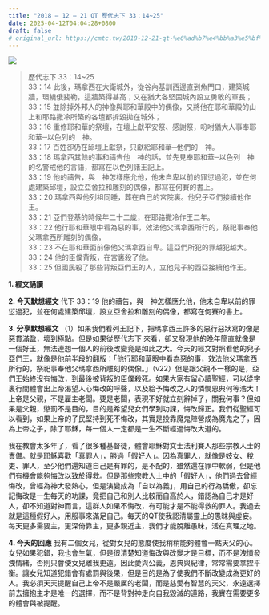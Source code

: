 ```yaml
---
title: "2018 – 12 – 21 QT 歷代志下 33：14~25"
date: 2025-04-12T04:04:28+0800
draft: false
# original_url: https://cmtc.tw/2018-12-21-qt-%e6%ad%b7%e4%bb%a3%e5%bf%97%e4%b8%8b-33%ef%bc%9a1425
---
```


![](/images/qt.jpg)
> 歷代志下 33：14\~25  
> 33：14 此後，瑪拿西在大衛城外，從谷內基訓西邊直到魚門口，建築城牆，環繞俄斐勒，這牆築得甚高；又在猶大各堅固城內設立勇敢的軍長；  
> 33：15 並除掉外邦人的神像與耶和華殿中的偶像，又將他在耶和華殿的山上和耶路撒冷所築的各壇都拆毀拋在城外；  
> 33：16 重修耶和華的祭壇，在壇上獻平安祭、感謝祭，吩咐猶大人事奉耶和華─以色列的　神。  
> 33：17 百姓卻仍在邱壇上獻祭，只獻給耶和華─他們的　神。  
> 33：18 瑪拿西其餘的事和禱告他　神的話，並先見奉耶和華─以色列　神的名警戒他的言語，都寫在以色列諸王記上。  
> 33：19 他的禱告，與　神怎樣應允他，他未自卑以前的罪愆過犯，並在何處建築邱壇，設立亞舍拉和雕刻的偶像，都寫在何賽的書上。  
> 33：20 瑪拿西與他列祖同睡，葬在自己的宮院裏。他兒子亞們接續他作王。  
> 33：21 亞們登基的時候年二十二歲，在耶路撒冷作王二年。  
> 33：22 他行耶和華眼中看為惡的事，效法他父瑪拿西所行的，祭祀事奉他父瑪拿西所雕刻的偶像，  
> 33：23 不在耶和華面前像他父瑪拿西自卑。這亞們所犯的罪越犯越大。  
> 33：24 他的臣僕背叛，在宮裏殺了他。  
> 33：25 但國民殺了那些背叛亞們王的人，立他兒子約西亞接續他作王。

**1. 經文誦讀**

**2.  今天默想經文**
代下 33：19 他的禱告，與　神怎樣應允他，他未自卑以前的罪愆過犯，並在何處建築邱壇，設立亞舍拉和雕刻的偶像，都寫在何賽的書上。

**3. 分享默想經文**
（1）如果我們看列王記下，把瑪拿西王許多的惡行惡狀寫的像是惡貫滿盈，壞到極點。但是如果從歷代志下 來看，卻又發現他的晚年簡直就像是一個好王，無法連想一個人的前後改變竟是如此之大。今天的經文對照看他的兒子亞們王，就像是他前半段的翻版：「他行耶和華眼中看為惡的事，效法他父瑪拿西所行的，祭祀事奉他父瑪拿西所雕刻的偶像。」（v22）但是跟父親不一樣的是，亞們王始終沒有悔改，到最後被背叛的臣僕殺死。如果大家有留心讀聖經，可以從字裏行間體會出上帝渴望人心悔改的呼聲，以及給予悔改之人的憐憫恩典何等浩大！上帝是父親，不是雇主老闆。要是老闆，表現不好就立刻辭掉了，關我何事？但如果是父親，懲罰不是目的，目的是希望兒女們學到功課，悔改歸正。我們從聖經可以看到，如果上帝的子民堅持到死不悔改，其實是投靠魔鬼陣營成為魔鬼之子，因為上帝之子，除了耶穌，每一個人一定都是一生不斷經過悔改大道的。

我在教會太多年了，看了很多種基督徒，體會耶穌對文士法利賽人那些宗教人士的責備。就是耶穌喜歡「真罪人」，勝過「假好人」。因為真罪人，就像是妓女、稅吏、罪人，至少他們還知道自己是有罪的，是不配的，雖然還在罪中軟弱，但是他們有機會能夠悔改以致於得救。但是那些宗教人士中的「假好人」，他們過去曾經悔改，曾經為神大發熱心，但是演變成為「自以為義」，用自己的行為驕傲，卻忘記悔改是一生每天的功課，竟把自己和別人比較而自高於人，錯認為自己才是好人，卻不知道對神而言，這群人如果不悔改，有可能才是不能得救的罪人。我過去就是這種假好人，用服事來滿足自己。每天的QT使我認清屬靈上的愚昩與虛妄。每天更多需要主，更深倚靠主，更多親近主，我們才能脫離愚昧，活在真理之地。

**4. 今天的回應**
我有二個女兒，從對女兒的態度使我稍稍能夠體會一點天父的心。女兒如果犯錯，我也會生氣，但是很清楚知道悔改與改變才是目標，而不是洩憤發洩情緒，否則只會使女兒離我更遠。因此愛與公義，恩典與紀律，常常需要拿捏平衡。讓女兒知道犯錯會有處罰與後果，但是目的是為了使我們不斷改變成為更好的人。我必須天天提醒自己上帝不是嚴厲的老闆，而是慈愛有智慧的天父，永遠選擇前去擁抱主才是唯一的選擇，而不是背對神走向自我毀滅的道路，我實在需要更多的體會與被提醒。
